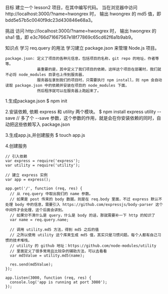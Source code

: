 目标
    建立一个 lesson2 项目，在其中编写代码。
    当在浏览器中访问 http://localhost:3000/?name=hwongrex 时，
        输出 hwongrex 的 md5 值，即 bdd5e57b5c0040f9dc23d430846e68a3。

挑战
    访问 http://localhost:3000/?name=hwongrex 时，
    输出 hwongrex 的 sha1 值，即 e3c766d71667567e18f77869c65cd62f6a1b9ab9。

知识点
    学习 req.query 的用法
    学习建立 package.json 来管理 Node.js 项目。
    
    package.json: 定义了项目的各种元信息，包括项目的名称，git repo 的地址，作者等等。
                  最重要的是，其中定义了我们项目的依赖，这样这个项目在部署时，我们就不必将 node_modules 目录也上传到服务器，
                  服务器在拿到我们的项目时，只需要执行 npm install，则 npm 会自动读取 package.json 中的依赖并安装在项目的 node_modules 下面，
                  然后程序就可以在服务器上跑起来了。
   
    
1.生成package.json
    $ npm init
    
2.安装依赖, 依赖 express 和 utility 两个模块。
    $ npm install express utility --save
    // 多了个 --save 参数，这个参数的作用，就是会在你安装依赖的同时，自动把这些依赖写入 package.json

3.生成app.js,并创建服务
    $ touch app.js

4.创建服务

    // 引入依赖
    var express = require('express');
    var utility = require('utility');
    
    // 建立 express 实例
    var app = express();
    
    app.get('/', function (req, res) {
      // 从 req.query 中取出我们的 name 参数。
      // 如果是 post 传来的 body 数据，则是在 req.body 里面，不过 express 默认不处理 body 中的信息，需要引入 https://github.com/expressjs/body-parser 这个中间件才会处理，这个后面会讲到。
      // 如果分不清什么是 query，什么是 body 的话，那就需要补一下 http 的知识了
      var name = req.query.name;
    
      // 调用 utility.md5 方法，得到 md5 之后的值
      // 之所以使用 utility 这个库来生成 md5 值，其实只是习惯问题。每个人都有自己习惯的技术堆栈，
      // utility 的 github 地址：https://github.com/node-modules/utility
      // 里面定义了很多常用且比较杂的辅助方法，可以去看看
      var md5Value = utility.md5(name);
    
      res.send(md5Value);
    });
    
    app.listen(3000, function (req, res) {
      console.log('app is running at port 3000');
    });
